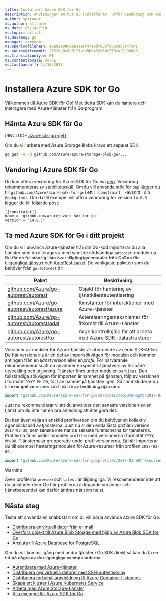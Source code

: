 ```yaml
---
title: Installera Azure SDK för Go
description: Anvisningar om hur du installerar, utför vendoring och konfigurerar Azure SDK för Go.
author: sptramer
ms.author: sttramer
ms.date: 03/14/2018
ms.topic: article
ms.devlang: go
manager: carmonm
ms.openlocfilehash: a6a92e080aea1a92f47a9d7083f133ca05a47541
ms.sourcegitcommit: 26520a8c6e812facb5b9432d68c370fa23c99888
ms.translationtype: HT
ms.contentlocale: sv-SE
ms.lasthandoff: 04/16/2018
---
```

# <a name="install-the-azure-sdk-for-go"></a>Installera Azure SDK för Go

Välkommen till Azure SDK för Go! Med detta SDK kan du hantera och interagera med Azure-tjänster från Go-program.

## <a name="get-the-azure-sdk-for-go"></a>Hämta Azure SDK för Go

[!INCLUDE [azure-sdk-go-get](includes/azure-sdk-go-get.md)]

Om du vill arbeta med Azure Storage Blobs krävs ett separat SDK.

```bash
go get -u -d github.com/Azure/azure-storage-blob-go/...
```

## <a name="vendor-the-azure-sdk-for-go"></a>Vendoring i Azure SDK för Go

Du kan utföra vendoring för Azure SDK för Go via [dep](https://github.com/golang/dep). Vendoring rekommenderas av stabilitetsskäl. Om du vill använda stöd för `dep` lägger du till `github.com/Azure/azure-sdk-for-go` i ett `[[constraint]]`-avsnitt i din `Gopkg.toml`. Om du till exempel vill utföra vendoring för version `14.0.0` lägger du till följande post:

```
[[constraint]]
name = "github.com/Azure/azure-sdk-for-go"
version = "14.0.0"
```

## <a name="include-the-azure-sdk-for-go-in-your-project"></a>Ta med Azure SDK för Go i ditt projekt

Om du vill använda Azure-tjänster från din Go-kod importerar du alla tjänster som du interagerar med samt de nödvändiga `autorest`-modulerna.
Du får en fullständig lista över tillgängliga moduler från GoDoc för [tillgängliga tjänster](https://godoc.org/github.com/Azure/azure-sdk-for-go) och [AutoRest-paket](https://godoc.org/github.com/Azure/go-autorest). De vanligaste paketen som du behöver från `go-autorest` är:

| Paket | Beskrivning |
|---------|-------------|
| [github.com/Azure/go-autorest/autorest][autorest] | Objekt för hantering av tjänstklientautentisering |
| [github.com/Azure/go-autorest/autorest/azure][autorest/azure] | Konstanter för interaktioner med Azure-tjänster |
| [github.com/Azure/go-autorest/autorest/adal][autorest/adal] | Autentiseringsmekanismer för åtkomst till Azure-tjänster |
| [github.com/Azure/go-autorest/autorest/to][autorest/to] | Ange kontrollhjälp för att arbeta med Azure SDK-datastrukturer |

[autorest]: https://godoc.org/github.com/Azure/go-autorest/autorest
[autorest/azure]: https://godoc.org/github.com/Azure/go-autorest/autorest/azure
[autorest/adal]: https://godoc.org/github.com/Azure/go-autorest/autorest/adal
[autorest/to]: https://godoc.org/github.com/Azure/go-autorest/autorest/to

Versioner av moduler för Azure-tjänster är oberoende av deras SDK-API:er. De här versionerna är en del av importsökvägen för modulen och kommer antingen från en _tjänstversion_ eller en _profil_. För närvarande rekommenderar vi att du använder en specifik tjänstversion för både utveckling och utgivning. Tjänster finns under modulen `services`. Den fullständiga sökvägen för importen är namnet på tjänsten, följt av versionen i formatet `YYYY-MM-DD`, följt av namnet på tjänsten igen. Så här inkluderar du till exempel versionen `2017-03-30` av beräkningstjänsten:

```go
import "github.com/Azure/azure-sdk-for-go/services/compute/mgmt/2017-03-30/compute"
```

Just nu rekommenderar vi att du använder den senaste versionen av en tjänst om du inte har en bra anledning att inte göra det.

Du kan även välja en enskild profilversion om du behöver en kollektiv ögonblicksbild av tjänsterna. Just nu är den enda låsta profilen version `2017-03-30`, som kanske inte har de senaste funktionerna för tjänsterna. Profilerna finns under modulen `profiles` med versionerna i formatet `YYYY-MM-DD`. Tjänsterna är grupperade under profilversionerna. Så här importerar du till exempel hanteringsmodulen för Azure-resurser från profilen `2017-03-09`:

```go
import "github.com/Azure/azure-sdk-for-go/profiles/2017-03-09/resources/mgmt/resources"
```

> [!WARNING]
> Även profilerna `preview` och `latest` är tillgängliga. Vi rekommenderar inte att du använder dem. De här profilerna är löpande versioner och tjänstbeteendet kan därför ändras när som helst.

## <a name="next-steps"></a>Nästa steg

Testa att använda en snabbstart om du vill börja använda Azure SDK för Go.

* [Distribuera en virtuell dator från en mall](azure-sdk-go-qs-vm.md)
* [Överföra objekt till Azure Blob Storage med hjälp av Azure Blob SDK för Go](/azure/storage/blobs/storage-quickstart-blobs-go?toc=%2fgo%2fazure%2ftoc.json)
* [Ansluta till Azure Database for PostgreSQL](/azure/postgresql/connect-go?toc=%2fgo%2fazure%2ftoc.json)

Om du vill komma igång med andra tjänster i Go SDK direkt så kan du ta en titt på några av de tillgängliga exempelkoderna.

* [Autentisera med Azure-tjänster](https://github.com/Azure-Samples/azure-sdk-for-go-samples/tree/master/iam)
* [Distribuera nya virtuella datorer med SSH-autentisering](https://github.com/Azure-Samples/azure-sdk-for-go-samples/tree/master/compute)
* [Distribuera en behållaravbildning till Azure Container Instances](https://github.com/Azure-Samples/azure-sdk-for-go-samples/tree/master/containerinstance)
* [Skapa ett kluster i Azure Kubernetes Service](https://github.com/Azure-Samples/azure-sdk-for-go-samples/tree/master/containerservice)
* [Arbeta med Azure Storage-tjänster](https://github.com/Azure-Samples/azure-sdk-for-go-samples/tree/master/storage)
* [Alla exempel för Azure SDK för Go](https://github.com/azure-samples/azure-sdk-for-go-samples)
